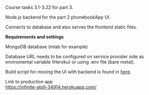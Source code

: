 Course tasks 3.1-3.22 for part 3.


Node.js backend for the part 2 phonebookApp UI. 

Connects to database and also serves the frontend static files.

**Requirements and settings**

MongoDB database (mlab for example)

Database URL needs to be configured on service provider side as enviromental variable (Heroku) or using .env file (bare metal).


Build script for moving the UI with backend is found in
[here](https://github.com/TopMak/HY_FS2018_osa2/blob/puhluetApp/deploy.sh).


Link to production app <br>
https://infinite-atoll-34914.herokuapp.com/
